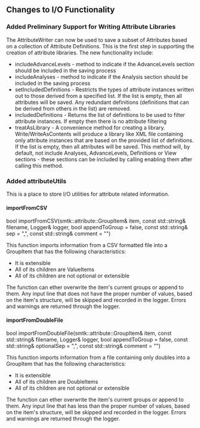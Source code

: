 ## Changes to I/O Functionality
### Added Preliminary Support for Writing Attribute Libraries
The AttributeWriter can now be used to save a subset of Attributes based on a collection of Attribute Definitions.  This is the first step in supporting the creation of attribute libraries.  The new functionality include:

* includeAdvanceLevels - method to indicate if the AdvanceLevels section should be included in the saving process
* includeAnalyses - method to indicate if the Analysis section should be included in the saving process
* setIncludedDefinitions - Restricts the types of attribute instances written out to those derived from a specified list.  If the list is empty, then all attributes will be saved. Any redundant definitions (definitions that can be derived from others in the list) are removed.
* includedDefinitions - Returns the list of definitions to be used to filter attribute instances.  If empty then there is no attribute filtering
* treatAsLibrary - A convenience  method for creating a library. Write/WriteAsContents will produce a library like XML file containing only attribute instances that are based on the provided list of definitions. If the list is empty, then all attributes will be saved. This method will, by default, not include Analyses, AdvanceLevels, Definitions or View sections - these sections can be included by calling enabling them after calling this method.

### Added attributeUtils
This is a place to store I/O utilities for attribute related information.

#### importFromCSV
 bool importFromCSV(smtk::attribute::GroupItem& item, const std::string& filename,
    Logger& logger, bool appendToGroup = false, const std::string& sep = ",", const std::string& comment = "")

 This function imports information from a CSV formatted file into a GroupItem that has the following characteristics:
 * It is extensible
 * All of its children are ValueItems
 * All of its children are not optional or extensible

 The function can ether overwrite the item's current groups or append to them.  Any input line that does not have the proper number of values, based on the item's structure, will be skipped and recorded in the logger.  Errors and warnings are returned through the logger.

#### importFromDoubleFile
 bool importFromDoubleFile(smtk::attribute::GroupItem& item, const std::string& filename,
  Logger& logger, bool appendToGroup = false, const std::string& optionalSep = ",", const std::string& comment = "")

 This function imports information from a file containing only doubles into a GroupItem that has the following characteristics:
 * It is extensible
 * All of its children are DoubleItems
 * All of its children are not optional or extensible

 The function can ether overwrite the item's current groups or append to them.  Any input line that has less than the proper number of values, based on the item's structure, will be skipped and recorded in the logger.  Errors and warnings are returned through the logger.
